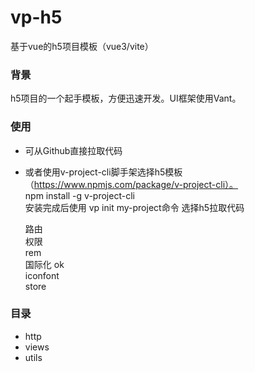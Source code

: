 # vp-h5
基于vue的h5项目模板（vue3/vite）

### 背景
h5项目的一个起手模板，方便迅速开发。UI框架使用Vant。

### 使用
* 可从Github直接拉取代码
* 或者使用v-project-cli脚手架选择h5模板（https://www.npmjs.com/package/v-project-cli）。<br/>
  npm install -g v-project-cli <br/>
  安装完成后使用 vp init my-project命令 选择h5拉取代码<br/>

  路由 <br/>
  权限 <br/>
  rem <br/>
  国际化 ok <br/>
  iconfont <br/>
  store <br/>

### 目录
* http
* views
* utils

